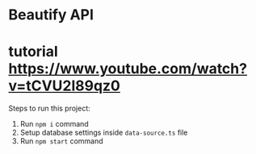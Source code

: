 # Beautify API

# tutorial https://www.youtube.com/watch?v=tCVU2l89qz0

Steps to run this project:

1. Run `npm i` command
2. Setup database settings inside `data-source.ts` file
3. Run `npm start` command

